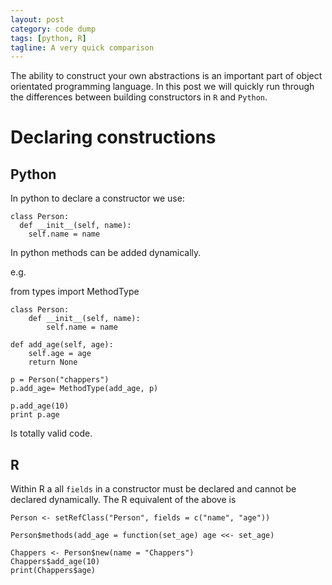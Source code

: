 ```yaml
---
layout: post
category: code dump
tags: [python, R]
tagline: A very quick comparison
---
```


The ability to construct your own abstractions is an important part of object orientated
programming language. In this post we will quickly run through the differences between
building constructors in `R` and `Python`.

# Declaring constructions

## Python

In python to declare a constructor we use:

    class Person:
      def __init__(self, name):
        self.name = name

In python methods can be added dynamically.

e.g.

from types import MethodType

    class Person:
    	def __init__(self, name):
    		self.name = name

    def add_age(self, age):
    	self.age = age
    	return None

    p = Person("chappers")
    p.add_age= MethodType(add_age, p)

    p.add_age(10)
    print p.age

Is totally valid code.

## R

Within R a all `fields` in a constructor must be declared and cannot be declared dynamically.
The R equivalent of the above is

    Person <- setRefClass("Person", fields = c("name", "age"))

    Person$methods(add_age = function(set_age) age <<- set_age)

    Chappers <- Person$new(name = "Chappers")
    Chappers$add_age(10)
    print(Chappers$age)
